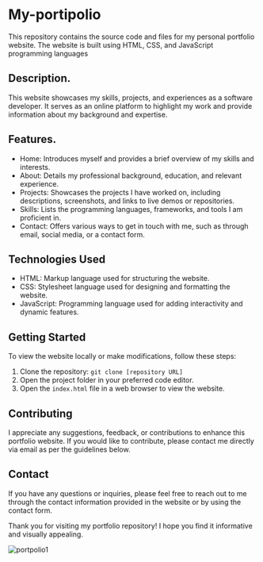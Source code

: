 # My-portipolio
This repository contains the source code and files for my personal portfolio website. The website is built using HTML, CSS, and JavaScript programming languages
## Description.
This website showcases my skills, projects, and experiences as a software developer. It serves as an online platform to highlight my work and provide information about my background and expertise.
## Features.
- Home: Introduces myself and provides a brief overview of my skills and interests.
- About: Details my professional background, education, and relevant experience.
- Projects: Showcases the projects I have worked on, including descriptions, screenshots, and links to live demos or repositories.
- Skills: Lists the programming languages, frameworks, and tools I am proficient in.
- Contact: Offers various ways to get in touch with me, such as through email, social media, or a contact form.
## Technologies Used

- HTML: Markup language used for structuring the website.
- CSS: Stylesheet language used for designing and formatting the website.
- JavaScript: Programming language used for adding interactivity and dynamic features.
  
## Getting Started

To view the website locally or make modifications, follow these steps:

1. Clone the repository: `git clone [repository URL]`
2. Open the project folder in your preferred code editor.
3. Open the `index.html` file in a web browser to view the website.

## Contributing

I appreciate any suggestions, feedback, or contributions to enhance this portfolio website. If you would like to contribute, please contact me directly via email as per the guidelines below.

## Contact

If you have any questions or inquiries, please feel free to reach out to me through the contact information provided in the website or by using the contact form.

Thank you for visiting my portfolio repository! I hope you find it informative and visually appealing.

![portpolio1](https://github.com/user-attachments/assets/f06af2ed-4036-475f-8042-536945fda935)
